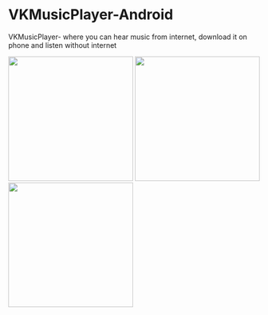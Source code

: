 # VKMusicPlayer-Android
VKMusicPlayer- where you can hear music from internet, download it on phone and listen without internet

<img src="https://habrastorage.org/web/d92/57d/160/d9257d16044b4a2ea5912e8afa18b363.jpg" width="250" /> <img src="https://habrastorage.org/web/8da/56d/600/8da56d6004d44e5a968f540c0486944f.jpg" width="250" /> <img src="https://habrastorage.org/web/452/470/e18/452470e18b6e46bb93a33172b3960ad8.jpg" width="250" />
